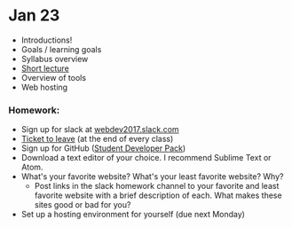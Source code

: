 # Jan 23

* Introductions!
* Goals / learning goals
* Syllabus overview
* [Short lecture](https://docs.google.com/presentation/d/1kyOMmEpjLRjp2Y_oTkkk2UPdM0aQ5vH8UM-hJz1TYBo/edit?usp=sharing)
* Overview of tools
* Web hosting

### Homework:
* Sign up for slack at [webdev2017.slack.com](http://webdev2017.slack.com)
* [Ticket to leave](https://github.com/antiboredom/dm2193b/blob/master/ttl.md) (at the end of every class)
* Sign up for GitHub ([Student Developer Pack](https://education.github.com/pack))
* Download a text editor of your choice. I recommend Sublime Text or Atom.
* What's your favorite website? What's your least favorite website? Why?
	* Post links in the slack homework channel to your favorite and least favorite website with a brief description of each. What makes these sites good or bad for you?
* Set up a hosting environment for yourself (due next Monday)